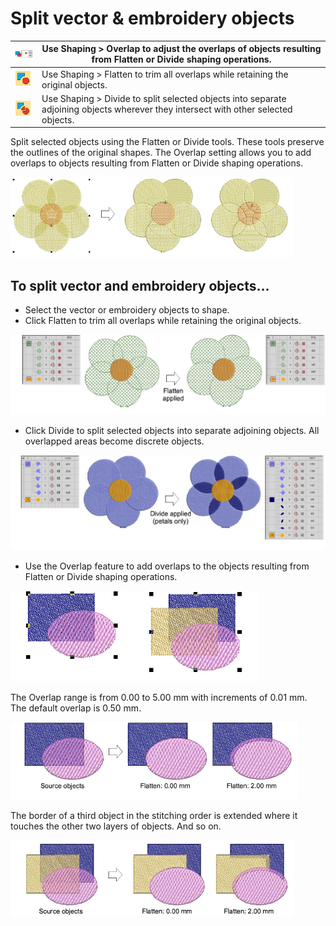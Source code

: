 # Split vector & embroidery objects

| ![Overlap.png](assets/Overlap.png)           | Use Shaping > Overlap to adjust the overlaps of objects resulting from Flatten or Divide shaping operations.                        |
| -------------------------------------------- | ----------------------------------------------------------------------------------------------------------------------------------- |
| ![Flatten00149.png](assets/Flatten00149.png) | Use Shaping > Flatten to trim all overlaps while retaining the original objects.                                                    |
| ![Divide00150.png](assets/Divide00150.png)   | Use Shaping > Divide to split selected objects into separate adjoining objects wherever they intersect with other selected objects. |

Split selected objects using the Flatten or Divide tools. These tools preserve the outlines of the original shapes. The Overlap setting allows you to add overlaps to objects resulting from Flatten or Divide shaping operations.

![reshape00151.png](assets/reshape00151.png)

## To split vector and embroidery objects...

- Select the vector or embroidery objects to shape.
- Click Flatten to trim all overlaps while retaining the original objects.

![reshape00154.png](assets/reshape00154.png)

- Click Divide to split selected objects into separate adjoining objects. All overlapped areas become discrete objects.

![reshape00157.png](assets/reshape00157.png)

- Use the Overlap feature to add overlaps to the objects resulting from Flatten or Divide shaping operations.

![reshape00160.png](assets/reshape00160.png)

The Overlap range is from 0.00 to 5.00 mm with increments of 0.01 mm. The default overlap is 0.50 mm.

![reshape00161.png](assets/reshape00161.png)

The border of a third object in the stitching order is extended where it touches the other two layers of objects. And so on.

![reshape00164.png](assets/reshape00164.png)
